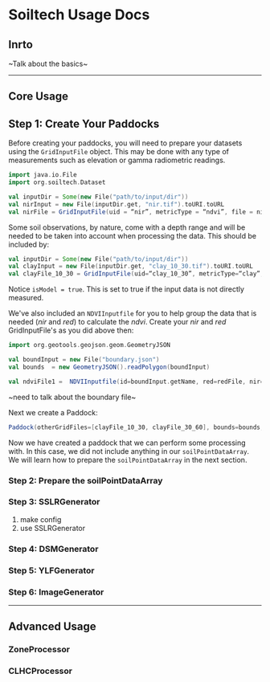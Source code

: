 # Soiltech Usage Docs

## Inrto

~Talk about the basics~

---

## Core Usage

## Step 1: Create Your Paddocks 

Before creating your paddocks, you will need to prepare your datasets using the `GridInputFile` object. This may be done with any type of measurements such as elevation or gamma radiometric readings. 


```scala
import java.io.File
import org.soiltech.Dataset

val inputDir = Some(new File("path/to/input/dir"))
val nirInput = new File(inputDir.get, "nir.tif").toURI.toURL
val nirFile = GridInputFile(uid = “nir”, metricType = “ndvi”, file = nirInput, fileType = MetricFormat.Tiff)
```

Some soil observations, by nature, come with a depth range and will be needed to be taken into account when processing the data. This should be included by:


```scala
val inputDir = Some(new File("path/to/input/dir"))
val clayInput = new File(inputDir.get, "clay_10_30.tif").toURI.toURL
val clayFile_10_30 = GridInputFile(uid=“clay_10_30”, metricType=“clay”, file=clayInput, fileType=MetricFormat.Tiff, depth=(10,30), isModel=true)
```

Notice `isModel = true`. This is set to true if the input data is not directly measured. 

We've also included an `NDVIInputfile` for you to help group the data that is needed (*nir* and *red*) to calculate the *ndvi*. Create your *nir* and *red* GridInputFile's as you did above then:

```scala
import org.geotools.geojson.geom.GeometryJSON

val boundInput = new File("boundary.json")
val bounds  = new GeometryJSON().readPolygon(boundInput)

val ndviFile1 =  NDVIInputfile(id=boundInput.getName, red=redFile, nir=nirFile, bounds=bounds)
```

~need to talk about the boundary file~

Next we create a Paddock:

```scala
Paddock(otherGridFiles=[clayFile_10_30, clayFile_30_60], bounds=bounds, soilPointDataArray=Seq(), ndviFile=[ndviFile1])
```

Now we have created a paddock that we can perform some processing with. In this case, we did not include anything in our `soilPointDataArray`. We will learn how to prepare the `soilPointDataArray` in the next section.

### Step 2: Prepare the soilPointDataArray

### Step 3: SSLRGenerator

1. make config
2. use SSLRGenerator

### Step 4: DSMGenerator

### Step 5: YLFGenerator

### Step 6: ImageGenerator

---

## Advanced Usage

### ZoneProcessor

### CLHCProcessor
